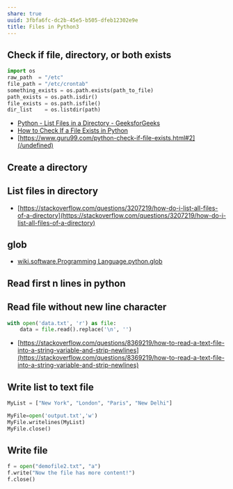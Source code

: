 ```yaml
---
share: true
uuid: 3fbfa6fc-dc2b-45e5-b505-dfeb12302e9e
title: Files in Python3
---
```

## Check if file, directory, or both exists

``` python
import os
raw_path  = "/etc"
file_path = "/etc/crontab"
something_exists = os.path.exists(path_to_file)
path_exists = os.path.isdir()
file_exists = os.path.isfile()
dir_list    = os.listdir(path)
```

* [Python - List Files in a Directory - GeeksforGeeks](https://www.geeksforgeeks.org/python-list-files-in-a-directory/)
* [How to Check If a File Exists in Python](https://www.pythontutorial.net/python-basics/python-check-if-file-exists/)
* [https://www.guru99.com/python-check-if-file-exists.html#2](/undefined)

## Create a directory


## List files in directory

*   [https://stackoverflow.com/questions/3207219/how-do-i-list-all-files-of-a-directory](https://stackoverflow.com/questions/3207219/how-do-i-list-all-files-of-a-directory)

## glob

* [wiki.software.Programming Language.python.glob](/undefined)

## Read first n lines in python

## Read file without new line character

``` python
with open('data.txt', 'r') as file:
    data = file.read().replace('\n', '')
```

*   [https://stackoverflow.com/questions/8369219/how-to-read-a-text-file-into-a-string-variable-and-strip-newlines](https://stackoverflow.com/questions/8369219/how-to-read-a-text-file-into-a-string-variable-and-strip-newlines)

## Write list to text file

``` python
MyList = ["New York", "London", "Paris", "New Delhi"]

MyFile=open('output.txt','w')
MyFile.writelines(MyList)
MyFile.close()
```

## Write file

``` python
f = open("demofile2.txt", "a")
f.write("Now the file has more content!")
f.close()
```
